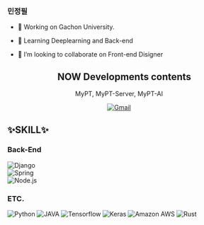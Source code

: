### 민정필
- 🔭 Working on Gachon University.
- 🌱 Learning Deeplearning <Keras> and Back-end <Django>
- 👯 I’m looking to collaborate on Front-end Disigner

  <h2 align="center">NOW Developments contents</h2>

<p align="center">MyPT, MyPT-Server, MyPT-AI</p>

<p align="center">
	<a href="mailto:feelwjd@gmail.com"><img src="https://img.shields.io/badge/Gmail-%23D14836?style=flat-square&logo=Gmail&logoColor=white" alt="Gmail"/></a>
</p>

## ✨SKILL✨
 
### **Back-End**

![Django](https://img.shields.io/badge/Django-%23092E20?style=flat-square&logo=Django&logoColor=white)  
![Spring](https://img.shields.io/badge/Spring?style=flat-square&logo=Spring&logoColor=white)  
![Node.js](https://img.shields.io/badge/Node.js-%23092E20?style=flat-square&logo=Node.js&logoColor=white)  
 
### **ETC.**

![Python](https://img.shields.io/badge/Python-%233776AB?style=flat-square&logo=Python&logoColor=white)
![JAVA](https://img.shields.io/badge/Java-%23C21325?style=flat-square&logo=Java&logoColor=white)
![Tensorflow](https://img.shields.io/badge/Tensorflow-%23ff4785?style=flat-square&logo=Tensorflow&logoColor=white)
![Keras](https://img.shields.io/badge/Keras-%23ff4785?style=flat-square&logo=Keras&logoColor=white)
![Amazon AWS](https://img.shields.io/badge/Amazon_AWS-232F3E?style=flat-square&logo=amazon-aws&logoColor=white)
![Rust](https://img.shields.io/badge/Rust-232F3E?style=flat-square&logo=Rust&logoColor=white)
